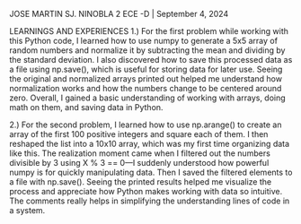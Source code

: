 JOSE MARTIN SJ. NINOBLA
2 ECE -D | September 4, 2024

LEARNINGS AND EXPERIENCES
 1.) For the first problem while working with this Python code, I learned how to use numpy to generate a 5x5 array of random
  numbers and normalize it by subtracting the mean and dividing by the standard deviation.
  I also discovered how to save this processed data as a file using np.save(), which is useful for storing data for later use. 
  Seeing the original and normalized arrays printed out helped me understand how normalization works and how the numbers change to be centered around zero. 
  Overall, I gained a basic understanding of working with arrays, doing math on them, and saving data in Python.

2.) For the second problem,  I learned how to use np.arange() to create an array of the first 100 positive integers and square each of them. 
 I then reshaped the list into a 10x10 array, which was my first time organizing data like this. 
 The realization moment came when I filtered out the numbers divisible by 3 using X % 3 == 0—I suddenly understood how powerful numpy is for quickly manipulating data.
 Then I saved the filtered elements to a file with np.save(). Seeing the printed results helped me visualize the process and appreciate how Python makes working with data so intuitive.
 The comments really helps in simplifying the understanding lines of code in a system.
